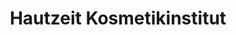 ---
title: "Hautzeit Kosmetikinstitut"
url: /duesseldorf/hautzeit-kosmetikinstitut/
shop: Kosmetik
---